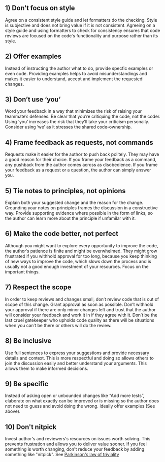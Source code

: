 ## 1) Don’t focus on style

Agree on a consistent style guide and let formatters do the checking.
Style is subjective and does not bring value if it is not consistent.
Agreeing on a style guide and using formatters to check for consistency ensures that code reviews are focused on the code's functionality and purpose rather than its style.

## 2) Offer examples

Instead of instructing the author what to do, provide specfic examples or even code.
Providing examples helps to avoid misunderstandings and makes it easier to understand, accept and implement the requested changes.

## 3) Don’t use ‘you’

Word your feedback in a way that minimizes the risk of raising your teammate’s defenses. Be clear that you’re critiquing the code, not the coder.
Using ‘you’ increases the risk that they’ll take your criticism personally. Consider using ‘we’ as it stresses the shared code-ownership.

## 4) Frame feedback as requests, not commands

Requests make it easier for the author to push back politely. They may have a good reason for their choice. If you frame your feedback as a command, any pushback from the author comes across as disobedience. If you frame your feedback as a request or a question, the author can simply answer you.

## 5) Tie notes to principles, not opinions

Explain both your suggested change and the reason for the change. Grounding your notes on principles frames the discussion in a constructive way. Provide supporting evidence where possible in the form of links, so the author can learn more about the principle if unfamilar with it.

## 6) Make the code better, not perfect

Although you might want to explore every opportunity to improve the code, the author’s patience is finite and might be overwhelmed. They might grow frustrated if you withhold approval for too long, because you keep thinking of new ways to improve the code, which slows down the process and is usually not a good enough investment of your resources. Focus on the important things.

## 7) Respect the scope

In order to keep reviews and changes small, don’t review code that is out of scope of this change.
Grant approval as soon as possible. Don’t withhold your approval if there are only minor changes left and trust that the author will consider your feedback and work it in if they agree with it. Don’t be the last cruel gatekeeper who upholds code quality as there will be situations when you can’t be there or others will do the review.

## 8) Be inclusive

Use full sentences to express your suggestions and provide necessary details and context. This is more respectful and doing so allows others to join the discussion easily and better understand your arguments. This allows them to make informed decisions.

## 9) Be specific

Instead of asking open or unbounded changes like “Add more tests”, elaborate on what exactly can be improved or is missing so the author does not need to guess and avoid doing the wrong. Ideally offer examples (See above).

## 10) Don't nitpick

Invest author's and reviewers's resources on issues worth solving.
This prevents frustration and allows you to deliver value sooner.
If you feel something is worth changing, don't reduce your feedback by adding something like "nitpick". See [Parkinson's law of triviality](https://en.wikipedia.org/wiki/Law_of_triviality)
